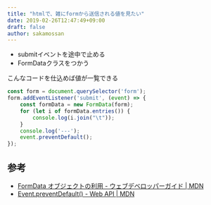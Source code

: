 ```yaml
---
title: "htmlで、雑にformから送信される値を見たい"
date: 2019-02-26T12:47:49+09:00
draft: false
author: sakamossan
---
```


- submitイベントを途中で止める
- FormDataクラスをつかう

こんなコードを仕込めば値が一覧できる

```js
const form = document.querySelector('form');
form.addEventListener('submit', (event) => {
    const formData = new FormData(form);
    for (let i of formData.entries()) {
        console.log(i.join("\t"));
    }
    console.log('---');
    event.preventDefault();
});
```


## 参考

- [FormData オブジェクトの利用 - ウェブデベロッパーガイド | MDN](https://developer.mozilla.org/ja/docs/Web/Guide/Using_FormData_Objects)
- [Event.preventDefault() - Web API | MDN](https://developer.mozilla.org/ja/docs/Web/API/Event/preventDefault)
